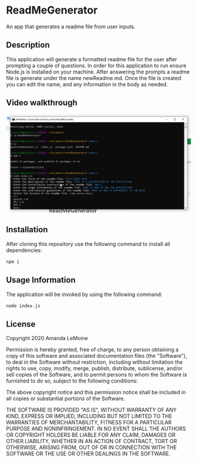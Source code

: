 # ReadMeGenerator
An app that generates a readme file from user inputs.

## Description
This application will generate a formatted readme file for the user after prompting a couple of questions. In order for this application to run ensure Node.js is installed on your machine. After answering the prompts a readme file is generate under the name newReadme.md. Once the file is created you can edit the name, and any information in the body as needed.

## Video walkthrough
[![Walkthrough Video](assets/TerminalScreenshot.png)](https://youtu.be/wrH6rT1zzfg)

## Installation

After cloning this repository use the following command to install all dependencies:
```bash
npm i
```

## Usage Information

The application will be invoked by using the following command:

```bash
node index.js
```
## License
Copyright 2020 Amanda LeMoine

Permission is hereby granted, free of charge, to any person obtaining a copy of this software and associated documentation files (the "Software"), to deal in the Software without restriction, including without limitation the rights to use, copy, modify, merge, publish, distribute, sublicense, and/or sell copies of the Software, and to permit persons to whom the Software is furnished to do so, subject to the following conditions:

The above copyright notice and this permission notice shall be included in all copies or substantial portions of the Software.

THE SOFTWARE IS PROVIDED "AS IS", WITHOUT WARRANTY OF ANY KIND, EXPRESS OR IMPLIED, INCLUDING BUT NOT LIMITED TO THE WARRANTIES OF MERCHANTABILITY, FITNESS FOR A PARTICULAR PURPOSE AND NONINFRINGEMENT. IN NO EVENT SHALL THE AUTHORS OR COPYRIGHT HOLDERS BE LIABLE FOR ANY CLAIM, DAMAGES OR OTHER LIABILITY, WHETHER IN AN ACTION OF CONTRACT, TORT OR OTHERWISE, ARISING FROM, OUT OF OR IN CONNECTION WITH THE SOFTWARE OR THE USE OR OTHER DEALINGS IN THE SOFTWARE.